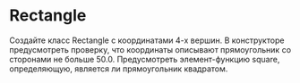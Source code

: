 # Rectangle
Создайте класс Rectangle c координатами 4-х вершин. В конструкторе предусмотреть проверку,  что координаты описывают прямоугольник со сторонами не больше 50.0.  Предусмотреть элемент-функцию square, определяющую, является ли прямоугольник квадратом.
